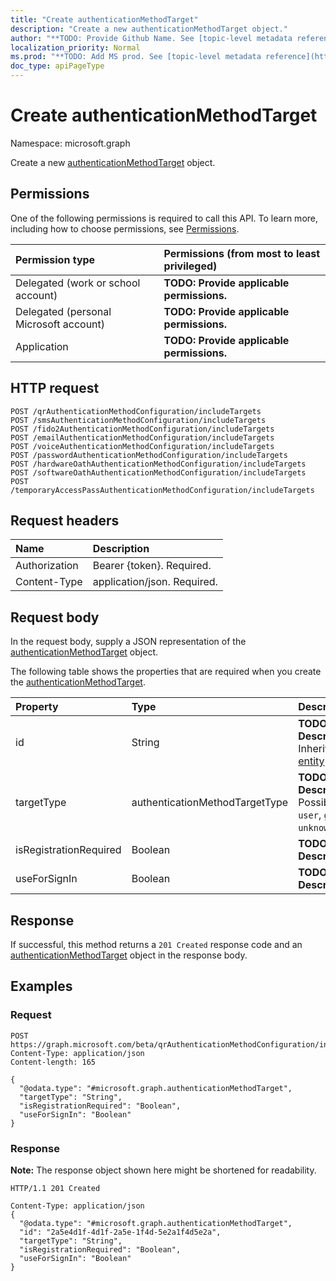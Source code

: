 ```yaml
---
title: "Create authenticationMethodTarget"
description: "Create a new authenticationMethodTarget object."
author: "**TODO: Provide Github Name. See [topic-level metadata reference](https://msgo.azurewebsites.net/add/document/guidelines/metadata.html#topic-level-metadata)**"
localization_priority: Normal
ms.prod: "**TODO: Add MS prod. See [topic-level metadata reference](https://msgo.azurewebsites.net/add/document/guidelines/metadata.html#topic-level-metadata)**"
doc_type: apiPageType
---
```


# Create authenticationMethodTarget
Namespace: microsoft.graph

Create a new [authenticationMethodTarget](../resources/authenticationmethodtarget.md) object.

## Permissions
One of the following permissions is required to call this API. To learn more, including how to choose permissions, see [Permissions](/graph/permissions-reference).

|Permission type|Permissions (from most to least privileged)|
|:---|:---|
|Delegated (work or school account)|**TODO: Provide applicable permissions.**|
|Delegated (personal Microsoft account)|**TODO: Provide applicable permissions.**|
|Application|**TODO: Provide applicable permissions.**|

## HTTP request

<!-- {
  "blockType": "ignored"
}
-->
``` http
POST /qrAuthenticationMethodConfiguration/includeTargets
POST /smsAuthenticationMethodConfiguration/includeTargets
POST /fido2AuthenticationMethodConfiguration/includeTargets
POST /emailAuthenticationMethodConfiguration/includeTargets
POST /voiceAuthenticationMethodConfiguration/includeTargets
POST /passwordAuthenticationMethodConfiguration/includeTargets
POST /hardwareOathAuthenticationMethodConfiguration/includeTargets
POST /softwareOathAuthenticationMethodConfiguration/includeTargets
POST /temporaryAccessPassAuthenticationMethodConfiguration/includeTargets
```

## Request headers
|Name|Description|
|:---|:---|
|Authorization|Bearer {token}. Required.|
|Content-Type|application/json. Required.|

## Request body
In the request body, supply a JSON representation of the [authenticationMethodTarget](../resources/authenticationmethodtarget.md) object.

The following table shows the properties that are required when you create the [authenticationMethodTarget](../resources/authenticationmethodtarget.md).

|Property|Type|Description|
|:---|:---|:---|
|id|String|**TODO: Add Description** Inherited from [entity](../resources/entity.md)|
|targetType|authenticationMethodTargetType|**TODO: Add Description**. Possible values are: `user`, `group`, `unknownFutureValue`.|
|isRegistrationRequired|Boolean|**TODO: Add Description**|
|useForSignIn|Boolean|**TODO: Add Description**|



## Response

If successful, this method returns a `201 Created` response code and an [authenticationMethodTarget](../resources/authenticationmethodtarget.md) object in the response body.

## Examples

### Request
<!-- {
  "blockType": "request",
  "name": "create_authenticationmethodtarget_from_"
}
-->
``` http
POST https://graph.microsoft.com/beta/qrAuthenticationMethodConfiguration/includeTargets
Content-Type: application/json
Content-length: 165

{
  "@odata.type": "#microsoft.graph.authenticationMethodTarget",
  "targetType": "String",
  "isRegistrationRequired": "Boolean",
  "useForSignIn": "Boolean"
}
```


### Response
**Note:** The response object shown here might be shortened for readability.
<!-- {
  "blockType": "response",
  "truncated": true,
  "@odata.type": "microsoft.graph.authenticationMethodTarget"
}
-->
``` http
HTTP/1.1 201 Created

Content-Type: application/json
{
  "@odata.type": "#microsoft.graph.authenticationMethodTarget",
  "id": "2a5e4d1f-4d1f-2a5e-1f4d-5e2a1f4d5e2a",
  "targetType": "String",
  "isRegistrationRequired": "Boolean",
  "useForSignIn": "Boolean"
}
```

